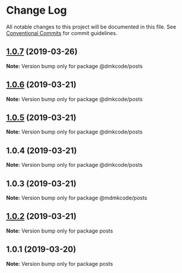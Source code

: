 # Change Log

All notable changes to this project will be documented in this file.
See [Conventional Commits](https://conventionalcommits.org) for commit guidelines.

## [1.0.7](https://github.com/DMKCode/splitstack-postsapi/compare/@dmkcode/posts@1.0.6...@dmkcode/posts@1.0.7) (2019-03-26)

**Note:** Version bump only for package @dmkcode/posts





## [1.0.6](https://github.com/DMKCode/splitstack-postsapi/compare/@dmkcode/posts@1.0.5...@dmkcode/posts@1.0.6) (2019-03-21)

**Note:** Version bump only for package @dmkcode/posts





## [1.0.5](https://github.com/DMKCode/splitstack-postsapi/compare/@dmkcode/posts@1.0.4...@dmkcode/posts@1.0.5) (2019-03-21)

**Note:** Version bump only for package @dmkcode/posts





## 1.0.4 (2019-03-21)

**Note:** Version bump only for package @dmkcode/posts





## 1.0.3 (2019-03-21)

**Note:** Version bump only for package @mdmkcode/posts





## [1.0.2](https://github.com/DMKCode/splitstack-postsapi/compare/posts@1.0.1...posts@1.0.2) (2019-03-21)

**Note:** Version bump only for package posts





## 1.0.1 (2019-03-20)

**Note:** Version bump only for package posts

